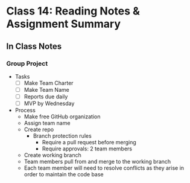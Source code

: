 # Class 14: Reading Notes & Assignment Summary

## In Class Notes

### Group Project

* Tasks
  * [ ] Make Team Charter
  * [ ] Make Team Name
  * [ ] Reports due daily
  * [ ] MVP by Wednesday

* Process
  * Make free GitHub organization
  * Assign team name
  * Create repo
    * Branch protection rules
      * Require a pull request before merging
      * Require approvals: 2 team members
  * Create working branch
  * Team members pull from and merge to the working branch
  * Each team member will need to resolve conflicts as they arise in order to maintain the code base
